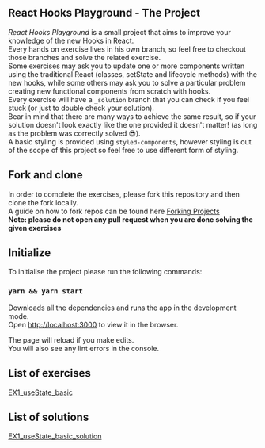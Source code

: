 ## React Hooks Playground - The Project

_React Hooks Playground_ is a small project that aims to improve your knowledge of the new Hooks in React.<br>
Every hands on exercise lives in his own branch, so feel free to checkout those branches and solve the related exercise.<br>
Some exercises may ask you to update one or more components written using the traditional React (classes, setState and lifecycle methods) with the new hooks, while some others may ask you to solve a particular problem creating new functional components from scratch with hooks.<br>
Every exercise will have a `_solution` branch that you can check if you feel stuck (or just to double check your solution).<br>
Bear in mind that there are many ways to achieve the same result, so if your solution doesn't look exactly like the one provided it doesn't matter! (as long as the problem was correctly solved 😎).<br>
A basic styling is provided using `styled-components`, however styling is out of the scope of this project so feel free to use different form of styling.

## Fork and clone

In order to complete the exercises, please fork this repository and then clone the fork locally.<br>
A guide on how to fork repos can be found here [Forking Projects](https://guides.github.com/activities/forking/)<br>
**Note: please do not open any pull request when you are done solving the given exercises**

## Initialize

To initialise the project please run the following commands:

### `yarn && yarn start`

Downloads all the dependencies and runs the app in the development mode.<br>
Open [http://localhost:3000](http://localhost:3000) to view it in the browser.

The page will reload if you make edits.<br>
You will also see any lint errors in the console.

## List of exercises

[EX1_useState_basic](https://github.com/stefanolepera/react-hooks-playground/tree/EX1_useState_basic)

## List of solutions

[EX1_useState_basic_solution](https://github.com/stefanolepera/react-hooks-playground/tree/EX1_useState_basic_solution)
